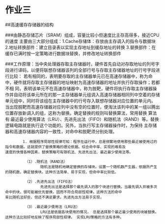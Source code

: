 # 作业三

##高速缓存存储器的结构

###由静态存储芯片（SRAM）组成，容量比较小但速度比主存高得多，接近CPU的速度
   主要由三大部分组成：1.Cache存储体：存放由主存调入的指令与数据块
                     2.地址转换部件：建立目录表以实现主存地址到缓存地址的转换
                     3.替换部件：在缓存已满时按一定策略进行数据块替换，并修改地址转换部件
                     
###工作原理：当中央处理器存取主存储器时，硬件首先自动对存取地址的列号字段进行译码，以便将联想存储器该列的全部行号与存取主存储器地址的行号字段进行比较：             若有相同的，表明要存取的主存储器单元已在高速存储器中，称为命中，硬件就将存取主存储器的地址映射为高速存储器的地址并执行存取操作；若都不相               同，表明该单元不在高速存储器中，称为脱靶，硬件将执行存取主存储器操作并自动将该单元所在的那一主存储器单元组调入高速存储器相同列中空着的存储             单元组中，同时将该组在主存储器中的行号存入联想存储器对应位置的单元内。
            当出现脱靶而高速存储器对应列中没有空的位置时，便淘汰该列中的某一组以腾出位置存放新调入的组，这称为替换。确定替换的规则叫替换算法，常用替换
            算法有:最近最少使用算法（LRU）、先进先出法（FIFO）和随机法（RAND）等。替换逻辑电路就是执行这个功能的。另外，当执行写主存储器操作时，为保持
            主存储器和高速存储器内容的一致性，对命中和脱靶须分别处理。
            
            
            
            
            1. 根据程序局部性规律可知：程序在运行中，总是频繁地使用那些最近被使用过的指令和数据。这就提供了替换策略的理论依据。综合命中率、实现的难易及                速度的快慢各种因素，替换策略可有随机法、先进先出法、最近最少使用法等。
             
             （1）.随机法（RAND法）
                    随机法是随机地确定替换的存储块。设置一个随机数产生器，依据所产生的随机数，确定替换块。这种方法简单、易于实现，但命中率比较低。
             
             （2）.先进先出法（FIFO法）
                    先进先出法是选择那个最先调入的那个块进行替换。当最先调入并被多次命中的块，很可能被优先替换，因而不符合局部性规律。这种方法的命中                       率比随机法好些，但还不满足要求。先进先出方法易于实现，
             
             （3）.最近最少使用法（LRU法）
                    LRU法是依据各块使用的情况， 总是选择那个最近最少使用的块被替换。这种方法比较好地反映了程序局部性规律。 实现LRU策略的方法有多种。
